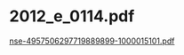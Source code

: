 # 2012_e_0114.pdf

[]()

[nse-4957506297719889899-1000015101.pdf](2012_e_0114%20pdf%209b50e1f82e7446038de41d21249500a8/nse-4957506297719889899-1000015101.pdf)